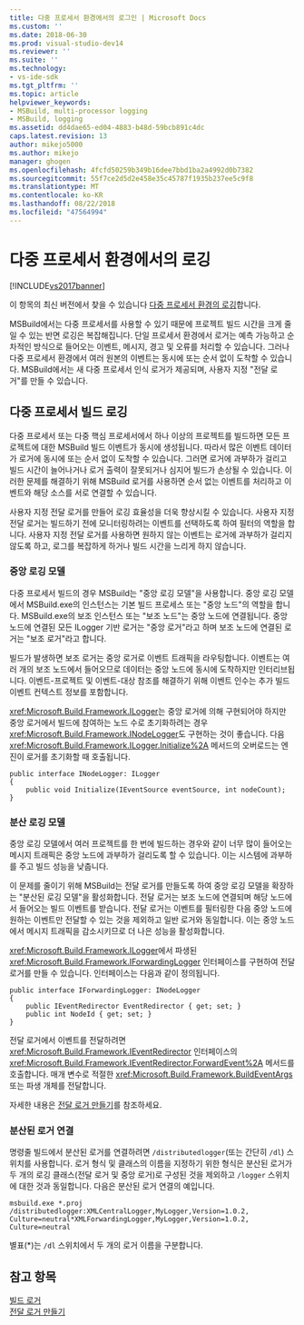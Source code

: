```yaml
---
title: 다중 프로세서 환경에서의 로그인 | Microsoft Docs
ms.custom: ''
ms.date: 2018-06-30
ms.prod: visual-studio-dev14
ms.reviewer: ''
ms.suite: ''
ms.technology:
- vs-ide-sdk
ms.tgt_pltfrm: ''
ms.topic: article
helpviewer_keywords:
- MSBuild, multi-processor logging
- MSBuild, logging
ms.assetid: dd4dae65-ed04-4883-b48d-59bcb891c4dc
caps.latest.revision: 13
author: mikejo5000
ms.author: mikejo
manager: ghogen
ms.openlocfilehash: 4fcfd50259b349b16dee7bbd1ba2a4992d0b7382
ms.sourcegitcommit: 55f7ce2d5d2e458e35c45787f1935b237ee5c9f8
ms.translationtype: MT
ms.contentlocale: ko-KR
ms.lasthandoff: 08/22/2018
ms.locfileid: "47564994"
---
```

# <a name="logging-in-a-multi-processor-environment"></a>다중 프로세서 환경에서의 로깅
[!INCLUDE[vs2017banner](../includes/vs2017banner.md)]

이 항목의 최신 버전에서 찾을 수 있습니다 [다중 프로세서 환경의 로깅](https://docs.microsoft.com/visualstudio/msbuild/logging-in-a-multi-processor-environment)합니다.  
  
  
MSBuild에서는 다중 프로세서를 사용할 수 있기 때문에 프로젝트 빌드 시간을 크게 줄일 수 있는 반면 로깅은 복잡해집니다. 단일 프로세서 환경에서 로거는 예측 가능하고 순차적인 방식으로 들어오는 이벤트, 메시지, 경고 및 오류를 처리할 수 있습니다. 그러나 다중 프로세서 환경에서 여러 원본의 이벤트는 동시에 또는 순서 없이 도착할 수 있습니다. MSBuild에서는 새 다중 프로세서 인식 로거가 제공되며, 사용자 지정 "전달 로거"를 만들 수 있습니다.  
  
## <a name="logging-multiple-processor-builds"></a>다중 프로세서 빌드 로깅  
 다중 프로세서 또는 다중 핵심 프로세서에서 하나 이상의 프로젝트를 빌드하면 모든 프로젝트에 대한 MSBuild 빌드 이벤트가 동시에 생성됩니다. 따라서 많은 이벤트 데이터가 로거에 동시에 또는 순서 없이 도착할 수 있습니다. 그러면 로거에 과부하가 걸리고 빌드 시간이 늘어나거나 로거 출력이 잘못되거나 심지어 빌드가 손상될 수 있습니다. 이러한 문제를 해결하기 위해 MSBuild 로거를 사용하면 순서 없는 이벤트를 처리하고 이벤트와 해당 소스를 서로 연결할 수 있습니다.  
  
 사용자 지정 전달 로거를 만들어 로깅 효율성을 더욱 향상시킬 수 있습니다. 사용자 지정 전달 로거는 빌드하기 전에 모니터링하려는 이벤트를 선택하도록 하여 필터의 역할을 합니다. 사용자 지정 전달 로거를 사용하면 원하지 않는 이벤트는 로거에 과부하가 걸리지 않도록 하고, 로그를 복잡하게 하거나 빌드 시간을 느리게 하지 않습니다.  
  
### <a name="central-logging-model"></a>중앙 로깅 모델  
 다중 프로세서 빌드의 경우 MSBuild는 "중앙 로깅 모델"을 사용합니다. 중앙 로깅 모델에서 MSBuild.exe의 인스턴스는 기본 빌드 프로세스 또는 "중앙 노드"의 역할을 합니다. MSBuild.exe의 보조 인스턴스 또는 "보조 노드"는 중앙 노드에 연결됩니다. 중앙 노드에 연결된 모든 ILogger 기반 로거는 "중앙 로거"라고 하며 보조 노드에 연결된 로거는 "보조 로거"라고 합니다.  
  
 빌드가 발생하면 보조 로거는 중앙 로거로 이벤트 트래픽을 라우팅합니다. 이벤트는 여러 개의 보조 노드에서 들어오므로 데이터는 중앙 노드에 동시에 도착하지만 인터리브됩니다. 이벤트-프로젝트 및 이벤트-대상 참조를 해결하기 위해 이벤트 인수는 추가 빌드 이벤트 컨텍스트 정보를 포함합니다.  
  
 <xref:Microsoft.Build.Framework.ILogger>는 중앙 로거에 의해 구현되어야 하지만 중앙 로거에서 빌드에 참여하는 노드 수로 초기화하려는 경우 <xref:Microsoft.Build.Framework.INodeLogger>도 구현하는 것이 좋습니다. 다음 <xref:Microsoft.Build.Framework.ILogger.Initialize%2A> 메서드의 오버로드는 엔진이 로거를 초기화할 때 호출됩니다.  
  
```  
public interface INodeLogger: ILogger  
{  
    public void Initialize(IEventSource eventSource, int nodeCount);  
}  
```  
  
### <a name="distributed-logging-model"></a>분산 로깅 모델  
 중앙 로깅 모델에서 여러 프로젝트를 한 번에 빌드하는 경우와 같이 너무 많이 들어오는 메시지 트래픽은 중앙 노드에 과부하가 걸리도록 할 수 있습니다. 이는 시스템에 과부하를 주고 빌드 성능을 낮춥니다.  
  
 이 문제를 줄이기 위해 MSBuild는 전달 로거를 만들도록 하여 중앙 로깅 모델을 확장하는 "분산된 로깅 모델"을 활성화합니다. 전달 로거는 보조 노드에 연결되며 해당 노드에서 들어오는 빌드 이벤트를 받습니다. 전달 로거는 이벤트를 필터링한 다음 중앙 노드에 원하는 이벤트만 전달할 수 있는 것을 제외하고 일반 로거와 동일합니다. 이는 중앙 노드에서 메시지 트래픽을 감소시키므로 더 나은 성능을 활성화합니다.  
  
 <xref:Microsoft.Build.Framework.ILogger>에서 파생된 <xref:Microsoft.Build.Framework.IForwardingLogger> 인터페이스를 구현하여 전달 로거를 만들 수 있습니다. 인터페이스는 다음과 같이 정의됩니다.  
  
```  
public interface IForwardingLogger: INodeLogger  
{  
    public IEventRedirector EventRedirector { get; set; }  
    public int NodeId { get; set; }  
}  
```  
  
 전달 로거에서 이벤트를 전달하려면 <xref:Microsoft.Build.Framework.IEventRedirector> 인터페이스의 <xref:Microsoft.Build.Framework.IEventRedirector.ForwardEvent%2A> 메서드를 호출합니다. 매개 변수로 적절한 <xref:Microsoft.Build.Framework.BuildEventArgs> 또는 파생 개체를 전달합니다.  
  
 자세한 내용은 [전달 로거 만들기](../msbuild/creating-forwarding-loggers.md)를 참조하세요.  
  
### <a name="attaching-a-distributed-logger"></a>분산된 로거 연결  
 명령줄 빌드에서 분산된 로거를 연결하려면 `/distributedlogger`(또는 간단히 `/dl`) 스위치를 사용합니다. 로거 형식 및 클래스의 이름을 지정하기 위한 형식은 분산된 로거가 두 개의 로깅 클래스(전달 로거 및 중앙 로거)로 구성된 것을 제외하고 `/logger` 스위치에 대한 것과 동일합니다. 다음은 분산된 로거 연결의 예입니다.  
  
```  
msbuild.exe *.proj /distributedlogger:XMLCentralLogger,MyLogger,Version=1.0.2,  
Culture=neutral*XMLForwardingLogger,MyLogger,Version=1.0.2,  
Culture=neutral  
```  
  
 별표(*)는 `/dl` 스위치에서 두 개의 로거 이름을 구분합니다.  
  
## <a name="see-also"></a>참고 항목  
 [빌드 로거](../msbuild/build-loggers.md)   
 [전달 로거 만들기](../msbuild/creating-forwarding-loggers.md)





